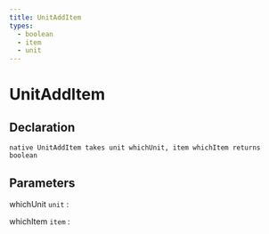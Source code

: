 ```yaml
---
title: UnitAddItem
types:
  - boolean
  - item
  - unit
---
```


# UnitAddItem

## Declaration

```jass
native UnitAddItem takes unit whichUnit, item whichItem returns boolean
```

## Parameters
whichUnit `unit`
: 

whichItem `item`
: 
